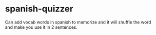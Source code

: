 # spanish-quizzer
Can add vocab words in spanish to memorize and it will shuffle the word and make you use it in 2 sentences.
